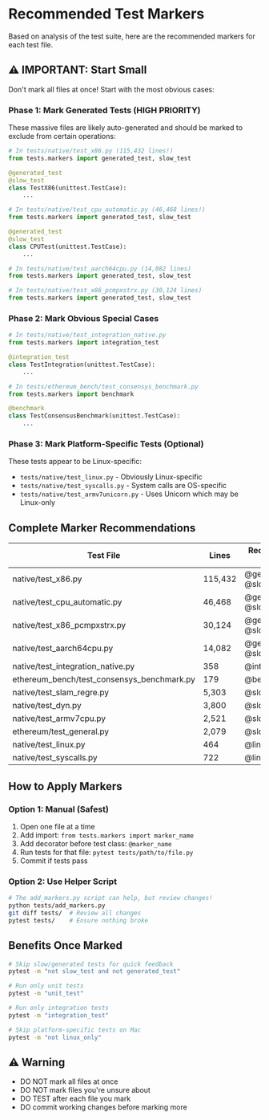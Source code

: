 # Recommended Test Markers

Based on analysis of the test suite, here are the recommended markers for each test file.

## ⚠️ IMPORTANT: Start Small

Don't mark all files at once! Start with the most obvious cases:

### Phase 1: Mark Generated Tests (HIGH PRIORITY)
These massive files are likely auto-generated and should be marked to exclude from certain operations:

```python
# In tests/native/test_x86.py (115,432 lines!)
from tests.markers import generated_test, slow_test

@generated_test
@slow_test
class TestX86(unittest.TestCase):
    ...

# In tests/native/test_cpu_automatic.py (46,468 lines!)
from tests.markers import generated_test, slow_test

@generated_test
@slow_test
class CPUTest(unittest.TestCase):
    ...

# In tests/native/test_aarch64cpu.py (14,082 lines)
from tests.markers import generated_test, slow_test

# In tests/native/test_x86_pcmpxstrx.py (30,124 lines)
from tests.markers import generated_test, slow_test
```

### Phase 2: Mark Obvious Special Cases

```python
# In tests/native/test_integration_native.py
from tests.markers import integration_test

@integration_test
class TestIntegration(unittest.TestCase):
    ...

# In tests/ethereum_bench/test_consensys_benchmark.py
from tests.markers import benchmark

@benchmark
class TestConsensusBenchmark(unittest.TestCase):
    ...
```

### Phase 3: Mark Platform-Specific Tests (Optional)

These tests appear to be Linux-specific:
- `tests/native/test_linux.py` - Obviously Linux-specific
- `tests/native/test_syscalls.py` - System calls are OS-specific
- `tests/native/test_armv7unicorn.py` - Uses Unicorn which may be Linux-only

## Complete Marker Recommendations

| Test File | Lines | Recommended Markers | Priority |
|-----------|-------|---------------------|----------|
| native/test_x86.py | 115,432 | @generated_test, @slow_test | HIGH |
| native/test_cpu_automatic.py | 46,468 | @generated_test, @slow_test | HIGH |
| native/test_x86_pcmpxstrx.py | 30,124 | @generated_test, @slow_test | HIGH |
| native/test_aarch64cpu.py | 14,082 | @generated_test, @slow_test | HIGH |
| native/test_integration_native.py | 358 | @integration_test | HIGH |
| ethereum_bench/test_consensys_benchmark.py | 179 | @benchmark | HIGH |
| native/test_slam_regre.py | 5,303 | @slow_test | MEDIUM |
| native/test_dyn.py | 3,800 | @slow_test | MEDIUM |
| native/test_armv7cpu.py | 2,521 | @slow_test | MEDIUM |
| ethereum/test_general.py | 2,079 | @slow_test | MEDIUM |
| native/test_linux.py | 464 | @linux_only | LOW |
| native/test_syscalls.py | 722 | @linux_only | LOW |

## How to Apply Markers

### Option 1: Manual (Safest)
1. Open one file at a time
2. Add import: `from tests.markers import marker_name`
3. Add decorator before test class: `@marker_name`
4. Run tests for that file: `pytest tests/path/to/file.py`
5. Commit if tests pass

### Option 2: Use Helper Script
```bash
# The add_markers.py script can help, but review changes!
python tests/add_markers.py
git diff tests/  # Review all changes
pytest tests/    # Ensure nothing broke
```

## Benefits Once Marked

```bash
# Skip slow/generated tests for quick feedback
pytest -m "not slow_test and not generated_test"

# Run only unit tests
pytest -m "unit_test"

# Run only integration tests
pytest -m "integration_test"

# Skip platform-specific tests on Mac
pytest -m "not linux_only"
```

## ⚠️ Warning

- DO NOT mark all files at once
- DO NOT mark files you're unsure about
- DO TEST after each file you mark
- DO commit working changes before marking more